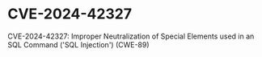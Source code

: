 # CVE-2024-42327
CVE-2024-42327: Improper Neutralization of Special Elements used in an SQL Command ('SQL Injection') (CWE-89)
